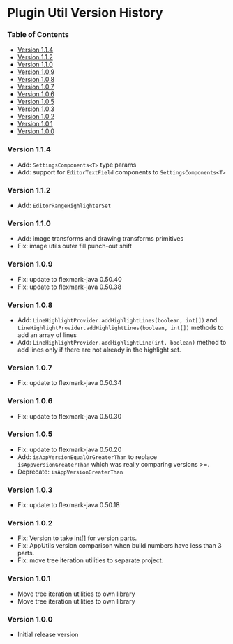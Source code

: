 # Plugin Util Version History

[TOC]: #

### Table of Contents
- [Version 1.1.4](#version-114)
- [Version 1.1.2](#version-112)
- [Version 1.1.0](#version-110)
- [Version 1.0.9](#version-109)
- [Version 1.0.8](#version-108)
- [Version 1.0.7](#version-107)
- [Version 1.0.6](#version-106)
- [Version 1.0.5](#version-105)
- [Version 1.0.3](#version-103)
- [Version 1.0.2](#version-102)
- [Version 1.0.1](#version-101)
- [Version 1.0.0](#version-100)


### Version 1.1.4

* Add: `SettingsComponents<T>` type params
* Add: support for `EditorTextField` components to `SettingsComponents<T>`

### Version 1.1.2

* Add: `EditorRangeHighlighterSet`

### Version 1.1.0

* Add: image transforms and drawing transforms primitives
* Fix: image utils outer fill punch-out shift

### Version 1.0.9

* Fix: update to flexmark-java 0.50.40
* Fix: update to flexmark-java 0.50.38

### Version 1.0.8

* Add: `LineHighlightProvider.addHighlightLines(boolean, int[])` and
  `LineHighlightProvider.addHighlightLines(boolean, int[])` methods to add an array of lines
* Add: `LineHighlightProvider.addHighlightLine(int, boolean)` method to add lines only if there
  are not already in the highlight set.

### Version 1.0.7

* Fix: update to flexmark-java 0.50.34

### Version 1.0.6

* Fix: update to flexmark-java 0.50.30

### Version 1.0.5

* Fix: update to flexmark-java 0.50.20
* Add: `isAppVersionEqualOrGreaterThan` to replace `isAppVersionGreaterThan` which was really
  comparing versions >=.
* Deprecate: `isAppVersionGreaterThan`

### Version 1.0.3

* Fix: update to flexmark-java 0.50.18

### Version 1.0.2

* Fix: Version to take int[] for version parts.
* Fix: AppUtils version comparison when build numbers have less than 3 parts.
* Fix: move tree iteration utilities to separate project.

### Version 1.0.1

* Move tree iteration utilities to own library
* Move tree iteration utilities to own library

### Version 1.0.0

* Initial release version

